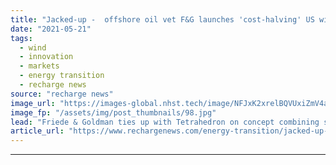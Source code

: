 ```yaml
---
title: "Jacked-up -  offshore oil vet F&G launches 'cost-halving' US wind installation feeder"
date: "2021-05-21"
tags: 
  - wind
  - innovation
  - markets
  - energy transition
  - recharge news
source: "recharge news"
image_url: "https://images-global.nhst.tech/image/NFJxK2xrelBQVUxiZmV4aFk3bktnOEZWdzRxalpUdzRZVVUxVDdQSlhzST0=/nhst/binary/4679ac3f1276c8008a27e2e2756b8efa"
image_fp: "/assets/img/post_thumbnails/98.jpg"
lead: "Friede & Goldman ties up with Tetrahedron on concept combining smaller-model jack-ups with a next-generation crane and ocean barges for emerging"
article_url: "https://www.rechargenews.com/energy-transition/jacked-up-offshore-oil-vet-f-g-launches-cost-halving-us-wind-installation-feeder/2-1-1014293"
---
```


---
